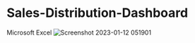 # Sales-Distribution-Dashboard
Microsoft Excel
![Screenshot 2023-01-12 051901](https://user-images.githubusercontent.com/116115969/212077812-dbb8617c-edb0-4979-8d77-162340cddf35.png)
